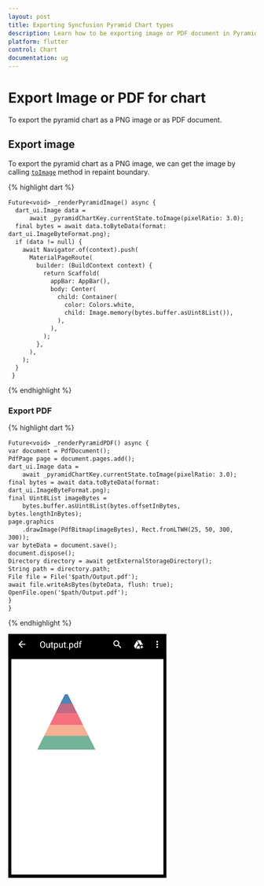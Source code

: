 ```yaml
---
layout: post
title: Exporting Syncfusion Pyramid Chart types
description: Learn how to be exporting image or PDF document in Pyramid Charts
platform: flutter
control: Chart
documentation: ug
---
```


# Export Image or PDF for chart
To export the pyramid chart as a PNG image or as PDF document.

## Export image
To export the pyramid chart as a PNG image, we can get the image by calling [`toImage`]() method in repaint boundary.

{% highlight dart %} 

    Future<void> _renderPyramidImage() async {
      dart_ui.Image data =
          await _pyramidChartKey.currentState.toImage(pixelRatio: 3.0);
      final bytes = await data.toByteData(format: dart_ui.ImageByteFormat.png);
      if (data != null) {
        await Navigator.of(context).push(
          MaterialPageRoute(
            builder: (BuildContext context) {
              return Scaffold(
                appBar: AppBar(),
                body: Center(
                  child: Container(
                    color: Colors.white,
                    child: Image.memory(bytes.buffer.asUint8List()),
                  ),
                ),
              );
            },
          ),
        );
      }
     }

  {% endhighlight %}

### Export PDF

{% highlight dart %} 

    Future<void> _renderPyramidPDF() async {
    var document = PdfDocument();
    PdfPage page = document.pages.add();
    dart_ui.Image data =
        await _pyramidChartKey.currentState.toImage(pixelRatio: 3.0);
    final bytes = await data.toByteData(format: dart_ui.ImageByteFormat.png);
    final Uint8List imageBytes =
        bytes.buffer.asUint8List(bytes.offsetInBytes, bytes.lengthInBytes);
    page.graphics
        .drawImage(PdfBitmap(imageBytes), Rect.fromLTWH(25, 50, 300, 300));
    var byteData = document.save();
    document.dispose();
    Directory directory = await getExternalStorageDirectory();
    String path = directory.path;
    File file = File('$path/Output.pdf');
    await file.writeAsBytes(byteData, flush: true);
    OpenFile.open('$path/Output.pdf');
    }
    }
  {% endhighlight %}

![image_export](images/export-pyramid-chart/pdf_view.png)
